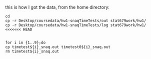 this is how I got the data, from the home directory:
```
cd
cp -r Desktop/coursedata/hw1-snaqTimeTests/out stat679work/hw1/ 
cp -r Desktop/coursedata/hw1-snaqTimeTests/log stat679work/hw1/ 
<<<<<<< HEAD


for i in {1..9};do  
cp timetest${i}_snaq.out timetest0${i}_snaq.out
rm timetest${i}_snaq.out

